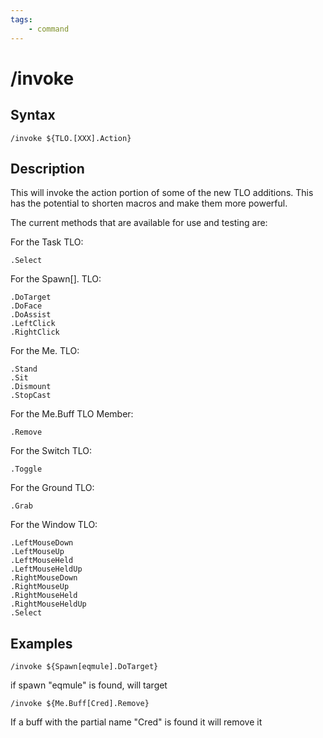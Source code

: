 ```yaml
---
tags:
    - command
---
```

# /invoke

## Syntax

```eqcommand
/invoke ${TLO.[XXX].Action}
```

## Description

This will invoke the action portion of some of the new TLO additions. This has the potential to shorten macros and make them more powerful.

The current methods that are available for use and testing are:

For the Task TLO:

`.Select`

For the Spawn[]. TLO:

`.DoTarget`  
`.DoFace`  
`.DoAssist`  
`.LeftClick`  
`.RightClick`

For the Me. TLO:

`.Stand`  
`.Sit`  
`.Dismount`  
`.StopCast`

For the Me.Buff TLO Member:

`.Remove`

For the Switch TLO:

`.Toggle`

For the Ground TLO:

`.Grab`

For the Window TLO:

`.LeftMouseDown`  
`.LeftMouseUp`  
`.LeftMouseHeld`  
`.LeftMouseHeldUp`  
`.RightMouseDown`  
`.RightMouseUp`  
`.RightMouseHeld`  
`.RightMouseHeldUp`  
`.Select`

## Examples

`/invoke ${Spawn[eqmule].DoTarget}`

if spawn "eqmule" is found, will target

`/invoke ${Me.Buff[Cred].Remove}`

If a buff with the partial name "Cred" is found it will remove it
